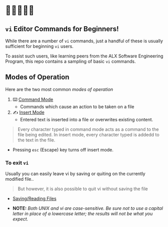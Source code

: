# **:star2::star2::star2::star2::star2:**
## **`vi` Editor Commands for Beginners!**

While there are a number of `vi` commands, just a handful of these is usually sufficient for beginning `vi` users. 

To assist such users, like learning peers from the ALX Software Engineering Program, this repo contains a sampling of basic `vi` commands.

## Modes of Operation 

Here are the two most common _modes of operation_

1. :keyboard: [Command Mode](command-mode/README.md)
    - Commands which cause an action to be taken on a file 
1. :writing_hand: [Insert Mode](insert-mode/README.md)
    - Entered text is inserted into a file or overwrites existing content.

> Every character typed in command mode acts as a command to the file being edited. In insert mode, every character typed is addedd to the text in the file.
 - Pressing `esc` (Escape) key turns off insert mode.

### To exit `vi`

Usually you can easily leave vi by saving or quiting on the currently modified file.. 
> But however, it is also possible to quit vi without saving the file

 - [Saving/Reading Files](/vi/saving/README.md)

 - **NOTE:** _Both UNIX and vi are case-sensitive. Be sure not to use a capital letter in place of a lowercase letter; the results will not be what you expect._